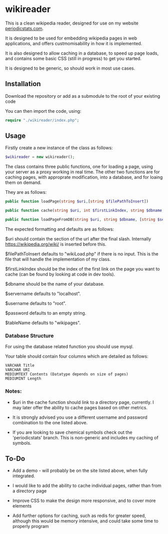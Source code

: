 # wikireader
This is a clean wikipedia reader, designed for use on my website [periodicstats.com](https://periodicstats.com).

It is designed to be used for embedding wikipedia pages in web applications, and offers custmomisability in how it is implemented. 

It is also designed to allow caching in a database, to speed up page loads, and contains some basic CSS (still in progress) to get you started.

It is designed to be generic, so should work in most use cases.

## Installation

Download the repository or add as a submodule to the root of your existing code

You can then import the code, using:
```php
require "./wikireader/index.php";
```
## Usage

Firstly create a new instance of the class as follows:

```php
$wikireader = new wikireader();
```

The class contains three public functions, one for loading a page, using your server as a proxy working in real time. The other two functions are for caching pages, with approprate modification, into a database, and for loaing them on demand.

They are as follows:

```php
public function loadPage(string $uri,[string $filePathToInsert])

public function cache(string $uri, int $firstLinkIndex, string $dbname, [string $servername], [string $username], [string $password], [string $tableName])

public function loadPageFromDB(string $uri, string $dbname, [string $servername], [string $username], [string $password], [string $tableName])
```

The expected formatting and defaults are as follows:

$uri should contain the section of the url after the final slash. Internally https://wikipedia.org/wiki/ is inserted before this.

$filePathToInsert defaults to "wikiLoad.php" if there is no input. This is the file that will handle the implementation of my class.

$firstLinkIndex should be the index of the first link on the page you want to cache (can be found by looking at code in dev tools).

$dbname should be the name of your database.

$servername defaults to "localhost".

$username defaults to "root".

$password defaults to an empty string.

$tableName defaults to "wikipages".



### Database Structure

For using the database related function you should use mysql.

Your table should contain four columns which are detailed as follows:

```
VARCHAR Title
VARCHAR URI
MEDIUMTEXT Contents (Datatype depends on size of pages)
MEDIUMINT Length
```



### Notes:

+ $uri in the cache function should link to a directory page, currently. I may later offer the ability to cache pages based on other metrics.

+ It is strongly advised you use a different username and password combination to the one listed above.

+ If you are looking to save chemical symbols check out the 'periodicstats' branch. This is non-generic and includes my caching of symbols.

## To-Do

+ Add a demo - will probably be on the site listed above, when fully integrated.

+ I would like to add the ability to cache individual pages, rather than from a directory page

+ Improve CSS to make the design more responsive, and to cover more elements

+ Add further options for caching, such as redis for greater speed, although this would be memory intensive, and could take some time to properly program
